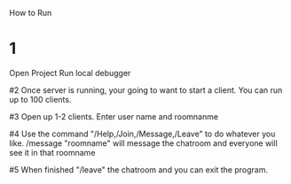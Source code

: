 
How to Run

# 1

Open Project
Run local debugger


#2 
Once server is running, your going to want to start a client. You can run up to 100 clients.

#3
Open up 1-2 clients.
Enter user name and roomnanme 

#4 
Use the command "/Help,/Join,/Message,/Leave" to do whatever you like.
/message "roomname" will message the chatroom and everyone will see it in that roomname

#5 
When finished "/leave" the chatroom and you can exit the program.
